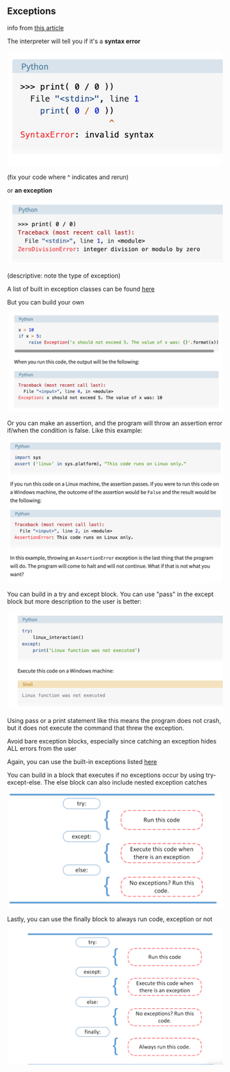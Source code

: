 ## Exceptions

info from [this article](https://realpython.com/python-exceptions/)

The interpreter will tell you if it's a **syntax error**

![Syntax error](./images/syntax-error.png)

(fix your code where ^ indicates and rerun)

or **an exception**

![Exception](./images/exception.png)

(descriptive: note the type of exception)

A list of built in exception classes can be found [here](https://docs.python.org/3/library/exceptions.html)

But you can build your own

![custom exception](./images/custom-exception.png)

Or you can make an assertion, and the program will throw an assertion error if/when the condition is false.  Like this example:

![assertion error](./images/assertion-error.png)

You can build in a try and except block.  You can use "pass" in the except block but more description to the user is better:

![try and except block](./images/try-and-except.png)

Using pass or a print statement like this means the program does not crash, but it does not execute the command that threw the exception.

Avoid bare exception blocks, especially since catching an exception hides ALL errors from the user

Again, you can use the built-in exceptions listed [here](https://docs.python.org/3/library/exceptions.html)

You can build in a block that executes if no exceptions occur by using try-except-else.  The else block can also include nested exception catches

![try-except-else](./images/try-except-else.png)

Lastly, you can use the finally block to always run code, exception or not

![finally](./images/finally.png)